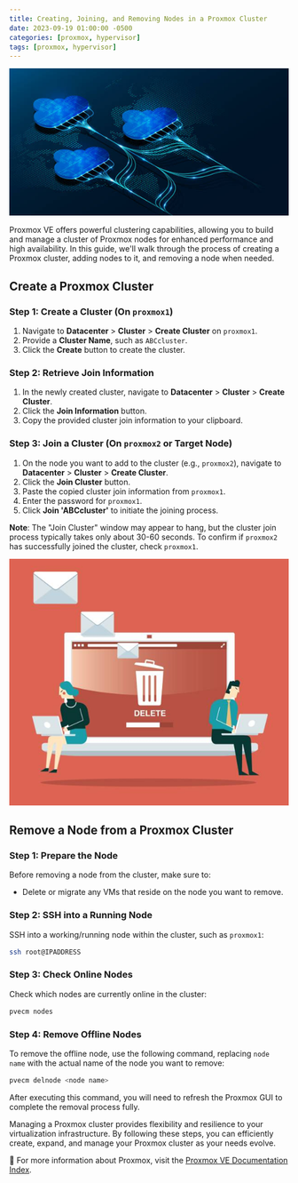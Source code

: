 ```yaml
---
title: Creating, Joining, and Removing Nodes in a Proxmox Cluster
date: 2023-09-19 01:00:00 -0500
categories: [proxmox, hypervisor]
tags: [proxmox, hypervisor]
---
```


![Creating, Joining, and Removing Nodes in a Proxmox Cluster](/assets/img/posts/2023/create_join_remove_proxmox_cluster./create_join_remove_proxmox_cluster1.jpg)



Proxmox VE offers powerful clustering capabilities, allowing you to build and manage a cluster of Proxmox nodes for enhanced performance and high availability. In this guide, we'll walk through the process of creating a Proxmox cluster, adding nodes to it, and removing a node when needed.

## Create a Proxmox Cluster

### Step 1: Create a Cluster (On `proxmox1`)

1. Navigate to **Datacenter** > **Cluster** > **Create Cluster** on `proxmox1`.
2. Provide a **Cluster Name**, such as `ABCcluster`.
3. Click the **Create** button to create the cluster.

### Step 2: Retrieve Join Information

1. In the newly created cluster, navigate to **Datacenter** > **Cluster** > **Create Cluster**.
2. Click the **Join Information** button.
3. Copy the provided cluster join information to your clipboard.

### Step 3: Join a Cluster (On `proxmox2` or Target Node)

1. On the node you want to add to the cluster (e.g., `proxmox2`), navigate to **Datacenter** > **Cluster** > **Create Cluster**.
2. Click the **Join Cluster** button.
3. Paste the copied cluster join information from `proxmox1`.
4. Enter the password for `proxmox1`.
5. Click **Join 'ABCcluster'** to initiate the joining process.

**Note**: The "Join Cluster" window may appear to hang, but the cluster join process typically takes only about 30-60 seconds. To confirm if `proxmox2` has successfully joined the cluster, check `proxmox1`.

![Creating, Joining, and Removing Nodes in a Proxmox Cluster](/assets/img/posts/2023/create_join_remove_proxmox_cluster./create_join_remove_proxmox_cluster2.jpg)


## Remove a Node from a Proxmox Cluster

### Step 1: Prepare the Node

Before removing a node from the cluster, make sure to:

- Delete or migrate any VMs that reside on the node you want to remove.

### Step 2: SSH into a Running Node

SSH into a working/running node within the cluster, such as `proxmox1`:

```bash
ssh root@IPADDRESS
```
### Step 3: Check Online Nodes

Check which nodes are currently online in the cluster:

```bash
pvecm nodes
```

### Step 4: Remove Offline Nodes

To remove the offline node, use the following command, replacing `node name` with the actual name of the node you want to remove:

```bash
pvecm delnode <node name>
```

After executing this command, you will need to refresh the Proxmox GUI to complete the removal process fully.

Managing a Proxmox cluster provides flexibility and resilience to your virtualization infrastructure. By following these steps, you can efficiently create, expand, and manage your Proxmox cluster as your needs evolve.


📝 For more information about Proxmox, visit the [Proxmox VE Documentation Index](https://pve.proxmox.com/pve-docs/).
